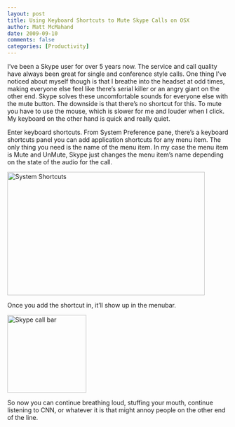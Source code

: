 ```yaml
---
layout: post
title: Using Keyboard Shortcuts to Mute Skype Calls on OSX
author: Matt McMahand
date: 2009-09-10
comments: false
categories: [Productivity]
---
```


I’ve been a Skype user for over 5 years now. The service and call quality have always been great for single and conference style calls. One thing I’ve noticed about myself though is that I breathe into the headset at odd times, making everyone else feel like there’s serial killer or an angry giant on the other end. Skype solves these uncomfortable sounds for everyone else with the mute button. The downside is that there’s no shortcut for this. To mute you have to use the mouse, which is slower for me and louder when I click. My keyboard on the other hand is quick and really quiet.

Enter keyboard shortcuts. From System Preference pane, there’s a keyboard shortcuts panel you can add application shortcuts for any menu item. The only thing you need is the name of the menu item.  In my case the menu item is Mute and UnMute, Skype just changes the menu item’s name depending on the state of the audio for the call.

<img src="http://invalid8.com/wp-content/uploads/2009/09/20090910-86ff3dbdf2pqddd6h43umt39am1.jpeg" alt="System Shortcuts" title="OSX System Shortcut Window" width="450" height="281" class="alignnone size-full wp-image-85" />

Once you add the shortcut in, it’ll show up in the menubar.

<img src="http://invalid8.com/wp-content/uploads/2009/09/20090910-r4xn2ekidjaypjapmcq165wcuj1.jpeg" alt="Skype call bar" title="Skype call bar" width="180" height="177" class="alignnone size-full wp-image-87" />

So now you can continue breathing loud, stuffing your mouth, continue listening to CNN, or whatever it is that might annoy people on the other end of the line.
